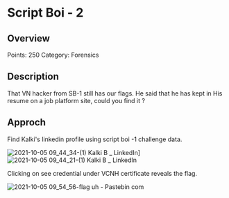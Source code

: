 # Script Boi - 2
   ## Overview
   Points: 250
   Category: Forensics
   
   ## Description
   That VN hacker from SB-1 still has our flags. He said that he has kept in His resume on a job platform site, could you find it ?
   
   ## Approch
   
   Find Kalki's linkedin profile using script boi -1 challenge data.
   
 ![2021-10-05 09_44_34-(1) Kalki B  _ LinkedIn](https://user-images.githubusercontent.com/60851229/136035639-1bf32121-7d50-4427-94a1-f0729c01b70b.png)]
 ![2021-10-05 09_44_21-(1) Kalki B  _ LinkedIn](https://user-images.githubusercontent.com/60851229/136035628-01a12373-909a-48c1-ba08-88ac4c0d8fc5.png)

   
 
   
   Clicking on see credential under VCNH certificate reveals the flag.
   
![2021-10-05 09_54_56-flag uh - Pastebin com](https://user-images.githubusercontent.com/60851229/136035710-d3a7289b-a4d4-4c42-81da-a320635b8220.png)
